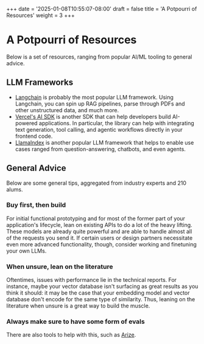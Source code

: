 +++
date = '2025-01-08T10:55:07-08:00'
draft = false
title = 'A Potpourri of Resources'
weight = 3
+++

# A Potpourri of Resources
Below is a set of resources, ranging from popular AI/ML tooling to general advice.

## LLM Frameworks

- [Langchain](https://www.langchain.com/) is probably the most popular LLM framework. Using Langchain, you can spin up RAG pipelines, parse through PDFs and other unstructured data, and much more.
- [Vercel's AI SDK](https://sdk.vercel.ai/docs/introduction) is another SDK that can help developers build AI-powered applications. In particular, the library can help with integrating text generation, tool calling, and agentic workflows directly in your frontend code.
- [LlamaIndex](https://www.llamaindex.ai/) is another popular LLM framework that helps to enable use cases ranged from question-answering, chatbots, and even agents.

## General Advice

Below are some general tips, aggregated from industry experts and 210 alums.

### Buy first, then build

For initial functional prototyping and for most of the former part of your application's lifecycle, lean on existing APIs to do a lot of the heavy lifting. These models are already quite powerful and are able to handle almost all of the requests you send it. If certain users or design partners necessitate even more advanced functionality, though, consider working and finetuning your own LLMs.

### When unsure, lean on the literature 

Oftentimes, issues with performance lie in the technical reports. For instance, maybe your vector database isn't surfacing as great results as you think it should: it may be the case that your embedding model and vector database don't encode for the same type of similarity. Thus, leaning on the literature when unsure is a great way to build the muscle.

### Always make sure to have some form of evals
There are also tools to help with this, such as [Arize](https://arize.com/).